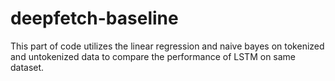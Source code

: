 # deepfetch-baseline

This part of code utilizes the linear regression and naive bayes on tokenized and untokenized data to compare the performance of LSTM on same dataset.